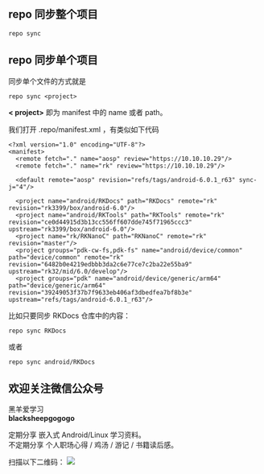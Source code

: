 ## repo 同步整个项目
```
repo sync
```

## repo 同步单个项目


同步单个文件的方式就是
```
repo sync <project>
```
**\< project>** 即为 manifest 中的 name 或者 path。

我们打开 .repo/manifest.xml ，有类似如下代码
```
<?xml version="1.0" encoding="UTF-8"?>
<manifest>
  <remote fetch="." name="aosp" review="https://10.10.10.29"/>
  <remote fetch="." name="rk" review="https://10.10.10.29"/>
  
  <default remote="aosp" revision="refs/tags/android-6.0.1_r63" sync-j="4"/>
  
  <project name="android/RKDocs" path="RKDocs" remote="rk" revision="rk3399/box/android-6.0"/>
  <project name="android/RKTools" path="RKTools" remote="rk" revision="ce0d44915d3b13cc556ff607dde745f71965ccc3" upstream="rk3399/box/android-6.0"/>
  <project name="rk/RKNanoC" path="RKNanoC" remote="rk" revision="master"/>
  <project groups="pdk-cw-fs,pdk-fs" name="android/device/common" path="device/common" remote="rk" revision="6482b0e4219edbbb3da2c6e77ce7c2ba22e55ba9" upstream="rk32/mid/6.0/develop"/>
  <project groups="pdk" name="android/device/generic/arm64" path="device/generic/arm64" revision="39249053f37b7f9633eb406af3dbedfea7bf8b3e" upstream="refs/tags/android-6.0.1_r63"/>
```


比如只要同步 RKDocs 仓库中的内容：
```
repo sync RKDocs
```
或者 
```
repo sync android/RKDocs
```

## 欢迎关注微信公众号 
黑羊爱学习<br>**blacksheepgogogo**

定期分享 嵌入式 Android/Linux 学习资料。<br>不定期分享 个人职场心得 / 鸡汤 / 游记 / 书籍读后感。

扫描以下二维码：
![](http://ww1.sinaimg.cn/large/ba061518gy1fjskczerf6j20p00f0jx7.jpg)
